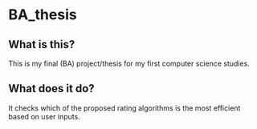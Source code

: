 # BA_thesis
## What is this?
This is my final (BA) project/thesis for my first computer science studies.
## What does it do?
It checks which of the proposed rating algorithms is the most efficient based on user inputs.
